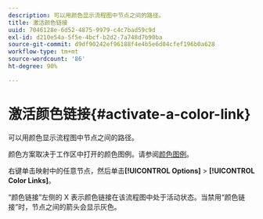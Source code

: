 ```yaml
---
description: 可以用颜色显示流程图中节点之间的路径。
title: 激活颜色链接
uuid: 7046128e-6d52-4875-9979-c4c7bad59c9d
exl-id: d210e54a-5f5e-4bcf-b2d2-7a748d7b90ba
source-git-commit: d9df90242ef96188f4e4b5e6d04cfef196b0a628
workflow-type: tm+mt
source-wordcount: '86'
ht-degree: 90%

---
```


# 激活颜色链接{#activate-a-color-link}

可以用颜色显示流程图中节点之间的路径。

颜色方案取决于工作区中打开的颜色图例。请参阅[颜色图例](../../../../home/c-get-started/c-analysis-vis/c-legends/c-color-leg.md#concept-f84d51dc0d6547f981d0642fc2d01358)。

右键单击映射中的任意节点，然后单击&#x200B;**[!UICONTROL Options]** > **[!UICONTROL Color Links]**。

“颜色链接”左侧的 X 表示颜色链接在该流程图中处于活动状态。当禁用“颜色链接”时，节点之间的箭头会显示灰色。
